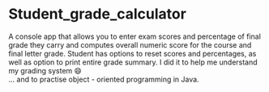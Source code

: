 # Student_grade_calculator
A console app that allows you to enter exam scores and percentage of 
final grade they carry and computes overall numeric score for the course
and final letter grade. Student has options to reset scores and percentages, 
as well as option to print entire grade summary. I did it to help me understand
my grading system :smile:
<br/>... and to practise object - oriented programming in Java.
